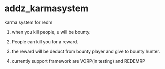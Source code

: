 # addz_karmasystem
karma system for redm


1. when you kill people, u will be bounty.

2. People can kill you for a reward.

3. the reward will be deduct from bounty player and give to bounty hunter.

4. currently support framework are VORP(in testing) and REDEMRP
